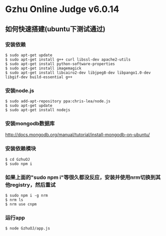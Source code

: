 # Gzhu Online Judge v6.0.14

## 如何快速搭建(ubuntu下测试通过)

### 安装依赖
```
$ sudo apt-get update
$ sudo apt-get install g++ curl libssl-dev apache2-utils
$ sudo apt-get install python-software-properties
$ sudo apt-get install imagemagick
$ sudo apt-get install libcairo2-dev libjpeg8-dev libpango1.0-dev libgif-dev build-essential g++
```
### 安装node.js
```
$ sudo add-apt-repository ppa:chris-lea/node.js 
$ sudo apt-get update 
$ sudo apt-get install nodejs
```

### 安装mongodb数据库
http://docs.mongodb.org/manual/tutorial/install-mongodb-on-ubuntu/

### 安装依赖模块
```
$ cd GzhuOJ
$ sudo npm i
```

### 如果上面的"sudo npm i"等很久都没反应，安装并使用nrm切换到其他registry，然后重试
```
$ sudo npm i -g nrm
$ nrm ls
$ nrm use cnpm
```

### 运行app
```
$ node GzhuOJ/app.js
```